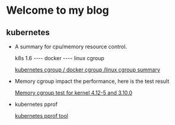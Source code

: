 # Welcome to my blog

## kubernetes

- A summary for cpu/memory resource control.

  k8s 1.6 ---- docker ---- linux cgroup

  [kubernetes cgroup / docker cgroup /linux cgroup summary](https://github.com/wenlxie/wenlxie.github.io/blob/master/k8s_cgroup_memcg_test/kubernetes_Cgroup.pdf)

- Memory cgroup impact the performance, here is the test result

  [Memory cgroup test for kernel 4.12-5 and 3.10.0](https://github.com/wenlxie/wenlxie.github.io/blob/master/k8s_cgroup_memcg_test/memcg_test_for_kernel-4.12-5_and_kernel_3.10.0.pdf)

- kubernetes pprof
 
  [kubernetes pprof tool](https://github.com/wenlxie/wenlxie.github.io/blob/master/kubernetes_pprof.md)
